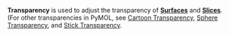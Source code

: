 **Transparency** is used to adjust the transparency of
**[Surfaces](/index.php/Surface "Surface")** and
**[Slices](/index.php/Slice "Slice")**. (For other transparencies in
PyMOL, see [Cartoon
Transparency](/index.php/Cartoon_transparency "Cartoon transparency"),
[Sphere
Transparency](/index.php/Sphere_transparency "Sphere transparency"), and
[Stick
Transparency](/index.php/Stick_transparency "Stick transparency").
